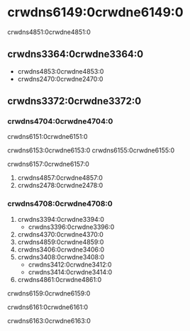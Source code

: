 ---
---

# crwdns6149:0crwdne6149:0

crwdns4851:0crwdne4851:0

## crwdns3364:0crwdne3364:0
- crwdns4853:0crwdne4853:0
- crwdns2470:0crwdne2470:0

## crwdns3372:0crwdne3372:0
### crwdns4704:0crwdne4704:0

crwdns6151:0crwdne6151:0

crwdns6153:0crwdne6153:0 crwdns6155:0crwdne6155:0

crwdns6157:0crwdne6157:0

1. crwdns4857:0crwdne4857:0
1. crwdns2478:0crwdne2478:0

### crwdns4708:0crwdne4708:0
1. crwdns3394:0crwdne3394:0
   - crwdns3396:0crwdne3396:0
1. crwdns4370:0crwdne4370:0
1. crwdns4859:0crwdne4859:0
1. crwdns3406:0crwdne3406:0
1. crwdns3408:0crwdne3408:0
   - crwdns3412:0crwdne3412:0
   - crwdns3414:0crwdne3414:0
1. crwdns4861:0crwdne4861:0

crwdns6159:0crwdne6159:0

crwdns6161:0crwdne6161:0

crwdns6163:0crwdne6163:0
